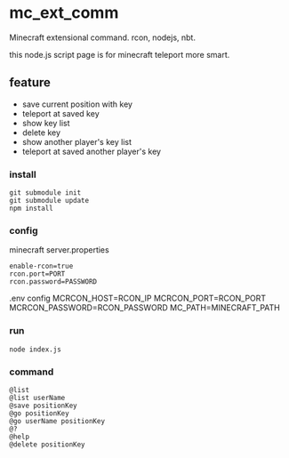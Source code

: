 # mc_ext_comm
Minecraft extensional command. rcon, nodejs, nbt.

this node.js script page is for minecraft teleport more smart.

## feature
- save current position with key
- teleport at saved key
- show key list
- delete key
- show another player's key list
- teleport at saved another player's key


### install
```
git submodule init
git submodule update
npm install
```

### config
minecraft server.properties
```
enable-rcon=true
rcon.port=PORT
rcon.password=PASSWORD
```
.env config
MCRCON_HOST=RCON_IP
MCRCON_PORT=RCON_PORT
MCRCON_PASSWORD=RCON_PASSWORD
MC_PATH=MINECRAFT_PATH

### run
```
node index.js
```

### command
```
@list
@list userName
@save positionKey
@go positionKey
@go userName positionKey
@?
@help
@delete positionKey
```
